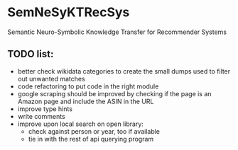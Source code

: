 # SemNeSyKTRecSys
Semantic Neuro-Symbolic Knowledge Transfer for Recommender Systems

## TODO list:
- better check wikidata categories to create the small dumps used to filter out unwanted matches
- code refactoring to put code in the right module
- google scraping should be improved by checking if the page is an Amazon page and include the ASIN in the URL
- improve type hints
- write comments
- improve upon local search on open library:
  - check against person or year, too if available
  - tie in with the rest of api querying program